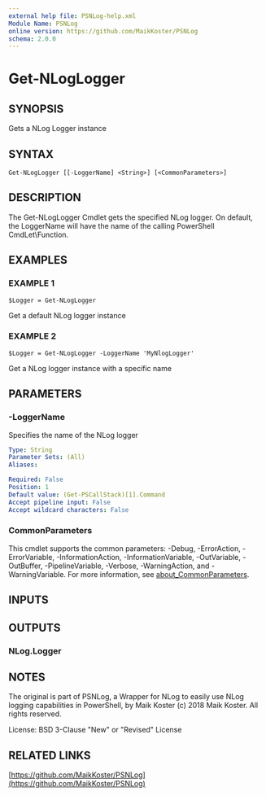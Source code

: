 ```yaml
---
external help file: PSNLog-help.xml
Module Name: PSNLog
online version: https://github.com/MaikKoster/PSNLog
schema: 2.0.0
---
```


# Get-NLogLogger

## SYNOPSIS
Gets a NLog Logger instance

## SYNTAX

```
Get-NLogLogger [[-LoggerName] <String>] [<CommonParameters>]
```

## DESCRIPTION
The Get-NLogLogger Cmdlet gets the specified NLog logger.
On default, the LoggerName will have the name of the calling PowerShell CmdLet\Function.

## EXAMPLES

### EXAMPLE 1
```
$Logger = Get-NLogLogger
```

Get a default NLog logger instance

### EXAMPLE 2
```
$Logger = Get-NLogLogger -LoggerName 'MyNlogLogger'
```

Get a NLog logger instance with a specific name

## PARAMETERS

### -LoggerName
Specifies the name of the NLog logger

```yaml
Type: String
Parameter Sets: (All)
Aliases:

Required: False
Position: 1
Default value: (Get-PSCallStack)[1].Command
Accept pipeline input: False
Accept wildcard characters: False
```

### CommonParameters
This cmdlet supports the common parameters: -Debug, -ErrorAction, -ErrorVariable, -InformationAction, -InformationVariable, -OutVariable, -OutBuffer, -PipelineVariable, -Verbose, -WarningAction, and -WarningVariable. For more information, see [about_CommonParameters](http://go.microsoft.com/fwlink/?LinkID=113216).

## INPUTS

## OUTPUTS

### NLog.Logger
## NOTES
The original is part of PSNLog, a Wrapper for NLog to easily use NLog logging capabilities in PowerShell, by Maik Koster
(c) 2018 Maik Koster.
All rights reserved.

License: BSD 3-Clause "New" or "Revised" License

## RELATED LINKS

[https://github.com/MaikKoster/PSNLog](https://github.com/MaikKoster/PSNLog)

